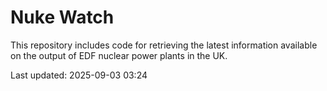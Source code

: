 # Nuke Watch

This repository includes code for retrieving the latest information available on the output of EDF nuclear power plants in the UK.

Last updated: 2025-09-03 03:24